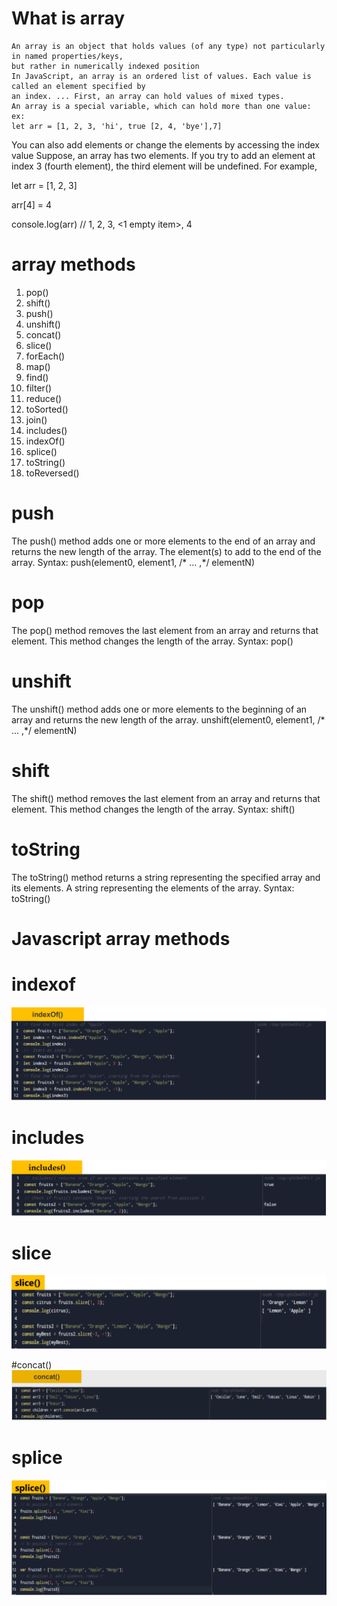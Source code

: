 # What is array
    An array is an object that holds values (of any type) not particularly in named properties/keys,
    but rather in numerically indexed position
    In JavaScript, an array is an ordered list of values. Each value is called an element specified by
    an index. ... First, an array can hold values of mixed types.
    An array is a special variable, which can hold more than one value:
    ex:
    let arr = [1, 2, 3, 'hi', true [2, 4, 'bye'],7]

You can also add elements or change the elements by accessing the index value
Suppose, an array has two elements. If you try to add an element at index 3 (fourth
element), the third element will be undefined. For example,

let arr = [1, 2, 3]

arr[4] = 4

console.log(arr) // 1, 2, 3, <1 empty item>, 4

# array methods
1. pop()
1. shift()
1. push()
1. unshift()
1. concat()
1. slice()
1. forEach()
1. map()
1. find()
1. filter()
1. reduce()
1. toSorted()
1. join()
1. includes()
1. indexOf()
1. splice()
1. toString()
1. toReversed()

# push 
The push() method adds one or more elements to the end of an array and returns the
new length of the array.
The element(s) to add to the end of the array.
Syntax: push(element0, element1, /* … ,*/ elementN)
# pop
The pop() method removes the last element from an array and returns that element.
This method changes the length of the array.
Syntax: pop()

# unshift
The unshift() method adds one or more elements to the beginning of an array and
returns the new length of the array.
unshift(element0, element1, /* … ,*/ elementN)

# shift 
The shift() method removes the last element from an array and returns that element.
This method changes the length of the array. 
Syntax: shift()

# toString
The toString() method returns a string representing the specified array and its
elements.
A string representing the elements of the array.
Syntax: toString() 

# Javascript array methods
# indexof
 ![Tux, the Linux mascot](/images/indexof().png)

# includes
![Tux, the Linux mascot](/images/includes().png)

# slice 
![Tux, the Linux mascot](/images/slice().png)

#concat()
![Tux, the Linux mascot](/images/concat().png)

# splice
![Tux, the Linux mascot](/images/splice().png)
